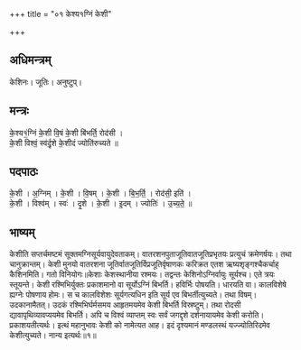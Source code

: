 +++
title = "०१ केश्य१ग्निं केशी"

+++
## अधिमन्त्रम्
केशिनः। जूतिः। अनुष्टुप्।

## मन्त्रः
के॒श्य१॒॑ग्निं के॒शी वि॒षं के॒शी बि॑भर्ति॒ रोद॑सी ।  
के॒शी विश्वं॒ स्व॑र्दृ॒शे के॒शीदं ज्योति॑रुच्यते ॥

## पदपाठः
के॒शी । अ॒ग्निम् । के॒शी । वि॒षम् । के॒शी । बि॒भ॒र्ति॒ । रोद॑सी॒ इति॑ ।  
के॒शी । विश्व॑म् । स्वः॑ । दृ॒शे । के॒शी । इ॒दम् । ज्योतिः॑ । उ॒च्य॒ते॒ ॥

## भाष्यम्
केशीति सप्तर्चमष्टमं सूक्तमग्निसूर्यवायुदेवताकम्। वातरशनपुताजूतिवातजूतिप्रभृतयः प्रत्युचं क्रमेणर्षयः। तथा चानुक्रान्तम्। केशी मुनयो वातरशना जूतिर्वातजूतिर्विप्रजूतिर्वृषाणकः करिक्रत एतश ऋष्यशृङ्गश्चैकर्चाह् कैशिनमिति। गतो विनियोगः॥केशाः केशस्थानीया रश्मयः। तद्वन्तः केशिनोऽग्निर्वायुः सूर्यश्च। एते त्रयः स्तूयन्ते। केशी रश्मिभिर्युक्तः प्रकाशमानो वा सूर्योऽग्निं बिभर्ति। हविर्भिः पोषयति। धारयति वा। कालविशेषे ह्यग्नेः पोषणाय होमः। स च कालविशेशः सूर्यगत्यधिन इति सूर्य एव बिभर्तीत्युच्यते। तथा विषम्। उदकानामैतत्। उदकं रश्मिभिर्घर्मसमय आहृतमयमेव केशी बिभर्ति विस्रष्टुम्। तथा रोदसी द्यावापृथिव्यावप्ययमेव बिभर्ति। अपि च विश्वं व्याप्तम् स्वः सर्वं जगद्दृशे दर्शनायायमेव केशी करोति। प्रकाशयतीत्यर्थः। इत्थं महानुभावः केशी को नामेत्यत आह। इदं दृश्यमानं मण्डलस्थं यज्ज्योतिरिदमेव केशीत्युच्यते। नान्य इत्यर्थः॥१॥